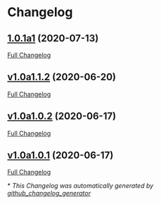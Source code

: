 # Changelog

## [1.0.1a1](https://github.com/tayjaybabee/ada-hub/tree/1.0.1a1) (2020-07-13)

[Full Changelog](https://github.com/tayjaybabee/ada-hub/compare/v1.0a1.1.2...1.0.1a1)

## [v1.0a1.1.2](https://github.com/tayjaybabee/ada-hub/tree/v1.0a1.1.2) (2020-06-20)

[Full Changelog](https://github.com/tayjaybabee/ada-hub/compare/v1.0a1.0.2...v1.0a1.1.2)

## [v1.0a1.0.2](https://github.com/tayjaybabee/ada-hub/tree/v1.0a1.0.2) (2020-06-17)

[Full Changelog](https://github.com/tayjaybabee/ada-hub/compare/v1.0a1.0.1...v1.0a1.0.2)

## [v1.0a1.0.1](https://github.com/tayjaybabee/ada-hub/tree/v1.0a1.0.1) (2020-06-17)

[Full Changelog](https://github.com/tayjaybabee/ada-hub/compare/96378fd3b64712c4b6f363cb5a3d2c9a15dc1946...v1.0a1.0.1)



\* *This Changelog was automatically generated by [github_changelog_generator](https://github.com/github-changelog-generator/github-changelog-generator)*
